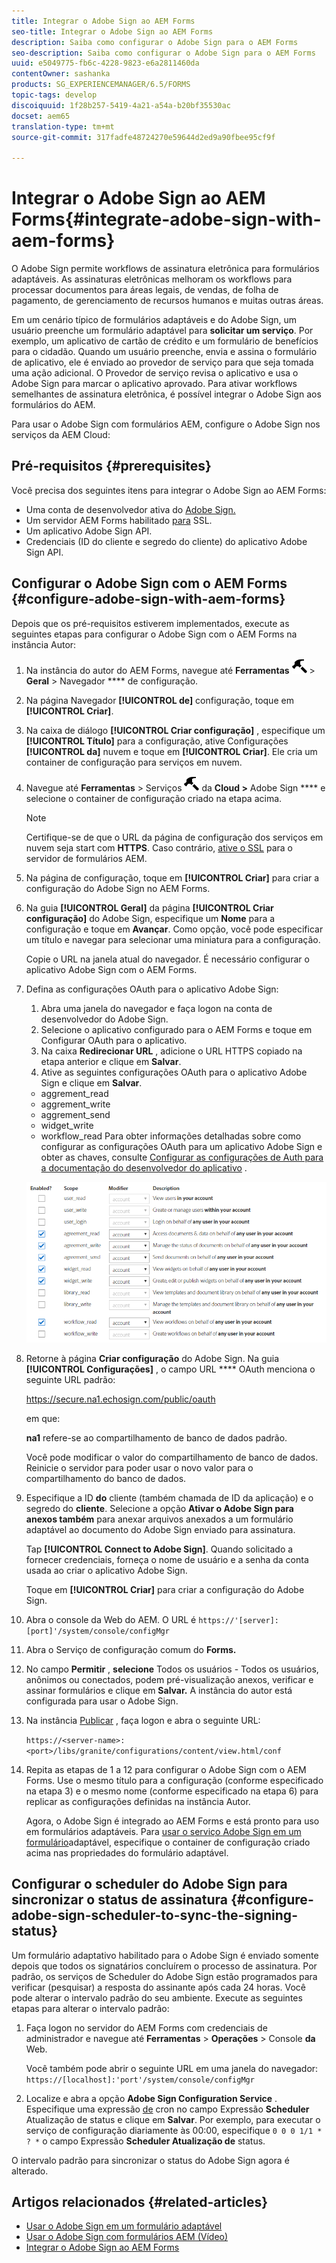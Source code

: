 ```yaml
---
title: Integrar o Adobe Sign ao AEM Forms
seo-title: Integrar o Adobe Sign ao AEM Forms
description: Saiba como configurar o Adobe Sign para o AEM Forms
seo-description: Saiba como configurar o Adobe Sign para o AEM Forms
uuid: e5049775-fb6c-4228-9823-e6a2811460da
contentOwner: sashanka
products: SG_EXPERIENCEMANAGER/6.5/FORMS
topic-tags: develop
discoiquuid: 1f28b257-5419-4a21-a54a-b20bf35530ac
docset: aem65
translation-type: tm+mt
source-git-commit: 317fadfe48724270e59644d2ed9a90fbee95cf9f

---
```



# Integrar o Adobe Sign ao AEM Forms{#integrate-adobe-sign-with-aem-forms}

O Adobe Sign permite workflows de assinatura eletrônica para formulários adaptáveis. As assinaturas eletrônicas melhoram os workflows para processar documentos para áreas legais, de vendas, de folha de pagamento, de gerenciamento de recursos humanos e muitas outras áreas.

Em um cenário típico de formulários adaptáveis e do Adobe Sign, um usuário preenche um formulário adaptável para **solicitar um serviço**. Por exemplo, um aplicativo de cartão de crédito e um formulário de benefícios para o cidadão. Quando um usuário preenche, envia e assina o formulário de aplicativo, ele é enviado ao provedor de serviço para que seja tomada uma ação adicional. O Provedor de serviço revisa o aplicativo e usa o Adobe Sign para marcar o aplicativo aprovado. Para ativar workflows semelhantes de assinatura eletrônica, é possível integrar o Adobe Sign aos formulários do AEM.

Para usar o Adobe Sign com formulários AEM, configure o Adobe Sign nos serviços da AEM Cloud:

## Pré-requisitos {#prerequisites}

Você precisa dos seguintes itens para integrar o Adobe Sign ao AEM Forms:

* Uma conta de desenvolvedor ativa do [Adobe Sign.](https://acrobat.adobe.com/us/en/why-adobe/developer-form.html)
* Um servidor AEM Forms habilitado [para](/help/sites-administering/ssl-by-default.md) SSL.
* Um aplicativo [](https://www.adobe.io/apis/documentcloud/sign/docs.html#!adobedocs/adobe-sign/master/gstarted/create_app.md)Adobe Sign API.
* Credenciais (ID do cliente e segredo do cliente) do aplicativo Adobe Sign API.

## Configurar o Adobe Sign com o AEM Forms {#configure-adobe-sign-with-aem-forms}

Depois que os pré-requisitos estiverem implementados, execute as seguintes etapas para configurar o Adobe Sign com o AEM Forms na instância Autor:

1. Na instância do autor do AEM Forms, navegue até **Ferramentas** ![](assets/hammer.png) > **Geral** > Navegador **** de configuração.
1. Na página Navegador **[!UICONTROL de]** configuração, toque em **[!UICONTROL Criar]**.
1. Na caixa de diálogo **[!UICONTROL Criar configuração]** , especifique um **[!UICONTROL Título]** para a configuração, ative Configurações **[!UICONTROL da]** nuvem e toque em **[!UICONTROL Criar]**. Ele cria um container de configuração para serviços em nuvem.
1. Navegue até **Ferramentas** > Serviços ![](assets/hammer.png) da **Cloud >** Adobe Sign **** e selecione o container de configuração criado na etapa acima.

   >[!NOTE]
   >
   >Certifique-se de que o URL da página de configuração dos serviços em nuvem seja start com **HTTPS**. Caso contrário, [ative o SSL](/help/sites-administering/ssl-by-default.md) para o servidor de formulários AEM.

1. Na página de configuração, toque em **[!UICONTROL Criar]** para criar a configuração do Adobe Sign no AEM Forms.
1. Na guia **[!UICONTROL Geral]** da página **[!UICONTROL Criar configuração]** do Adobe Sign, especifique um **Nome** para a configuração e toque em **Avançar**. Como opção, você pode especificar um título e navegar para selecionar uma miniatura para a configuração.

   Copie o URL na janela atual do navegador. É necessário configurar o aplicativo Adobe Sign com o AEM Forms.

1. Defina as configurações OAuth para o aplicativo Adobe Sign:

   1. Abra uma janela do navegador e faça logon na conta de desenvolvedor do Adobe Sign.
   1. Selecione o aplicativo configurado para o AEM Forms e toque em Configurar OAuth para o aplicativo.
   1. Na caixa **Redirecionar URL** , adicione o URL HTTPS copiado na etapa anterior e clique em **Salvar**.
   1. Ative as seguintes configurações OAuth para o aplicativo Adobe Sign e clique em **Salvar**.
   * aggrement_read
   * aggrement_write
   * aggrement_send
   * widget_write
   * workflow_read
   Para obter informações detalhadas sobre como configurar as configurações OAuth para um aplicativo Adobe Sign e obter as chaves, consulte [Configurar as configurações de Auth para a documentação do desenvolvedor do aplicativo](https://www.adobe.io/apis/documentcloud/sign/docs.html#!adobeio/adobeio-documentation/master/sign/gstarted/configure_oauth.md) .

   ![Configuração do OAuth](assets/oauthconfig_new.png)

1. Retorne à página **Criar configuração** do Adobe Sign. Na guia **[!UICONTROL Configurações]** , o campo URL **** OAuth menciona o seguinte URL padrão:

   https://secure.na1.echosign.com/public/oauth

   em que:

   **na1** refere-se ao compartilhamento de banco de dados padrão.

   Você pode modificar o valor do compartilhamento de banco de dados. Reinicie o servidor para poder usar o novo valor para o compartilhamento do banco de dados.

1. Especifique a ID **do** cliente (também chamada de ID da aplicação) e o segredo do **cliente**. Selecione a opção **Ativar o Adobe Sign para anexos também** para anexar arquivos anexados a um formulário adaptável ao documento do Adobe Sign enviado para assinatura.

   Tap **[!UICONTROL Connect to Adobe Sign]**. Quando solicitado a fornecer credenciais, forneça o nome de usuário e a senha da conta usada ao criar o aplicativo Adobe Sign.

   Toque em **[!UICONTROL Criar]** para criar a configuração do Adobe Sign.

1. Abra o console da Web do AEM. O URL é `https://'[server]:[port]'/system/console/configMgr`
1. Abra o Serviço de configuração comum do **Forms.**
1. No campo **Permitir** , **selecione** Todos os usuários - Todos os usuários, anônimos ou conectados, podem pré-visualização anexos, verificar e assinar formulários e clique em **Salvar.** A instância do autor está configurada para usar o Adobe Sign.
1. Na instância [Publicar](/help/sites-deploying/deploy.md) , faça logon e abra o seguinte URL:

   `https://<server-name>:<port>/libs/granite/configurations/content/view.html/conf`

1. Repita as etapas de 1 a 12 para configurar o Adobe Sign com o AEM Forms. Use o mesmo título para a configuração (conforme especificado na etapa 3) e o mesmo nome (conforme especificado na etapa 6) para replicar as configurações definidas na instância Autor.

   Agora, o Adobe Sign é integrado ao AEM Forms e está pronto para uso em formulários adaptáveis. Para [usar o serviço Adobe Sign em um formulário](../../forms/using/working-with-adobe-sign.md#configure-adobe-sign-for-an-adaptive-form)adaptável, especifique o container de configuração criado acima nas propriedades do formulário adaptável.

## Configurar o scheduler do Adobe Sign para sincronizar o status de assinatura {#configure-adobe-sign-scheduler-to-sync-the-signing-status}

Um formulário adaptativo habilitado para o Adobe Sign é enviado somente depois que todos os signatários concluírem o processo de assinatura. Por padrão, os serviços de Scheduler do Adobe Sign estão programados para verificar (pesquisar) a resposta do assinante após cada 24 horas. Você pode alterar o intervalo padrão do seu ambiente. Execute as seguintes etapas para alterar o intervalo padrão:

1. Faça logon no servidor do AEM Forms com credenciais de administrador e navegue até **Ferramentas** > **Operações** > Console **da** Web.

   Você também pode abrir o seguinte URL em uma janela do navegador:
   `https://[localhost]:'port'/system/console/configMgr`

1. Localize e abra a opção **Adobe Sign Configuration Service** . Especifique uma expressão [de](https://en.wikipedia.org/wiki/Cron#CRON_expression) cron no campo Expressão **Scheduler** Atualização de status e clique em **Salvar**. Por exemplo, para executar o serviço de configuração diariamente às 00:00, especifique `0 0 0 1/1 * ? *` o campo Expressão **Scheduler Atualização de** status.

O intervalo padrão para sincronizar o status do Adobe Sign agora é alterado.

## Artigos relacionados {#related-articles}

* [Usar o Adobe Sign em um formulário adaptável](../../forms/using/working-with-adobe-sign.md)
* [Usar o Adobe Sign com formulários AEM (Vídeo)](https://helpx.adobe.com/experience-manager/kt/forms/using/adobe-sign-integration-feature-video.html)
* [Integrar o Adobe Sign ao AEM Forms](../../forms/using/adobe-sign-integration-adaptive-forms.md)

